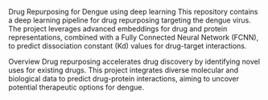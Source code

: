 Drug Repurposing for Dengue using deep learning
This repository contains a deep learning pipeline for drug repurposing targeting the dengue virus. The project leverages advanced embeddings for drug and protein representations, combined with a Fully Connected Neural Network (FCNN), to predict dissociation constant (Kd) values for drug-target interactions.

Overview
Drug repurposing accelerates drug discovery by identifying novel uses for existing drugs. This project integrates diverse molecular and biological data to predict drug-protein interactions, aiming to uncover potential therapeutic options for dengue.
